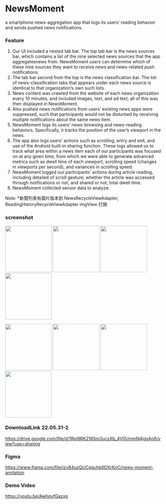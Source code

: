 # NewsMoment
a smartphone news-aggregation app that logs its users’ reading behavior and sends pushed news notifications. 
### Feature
1. Our UI included a nested tab bar. The top tab bar is the news sources bar, which contains a list of the nine selected news sources that the app aggregatesnews from. NewsMoment users can determine which of these nine sources they want to receive news and news-related push notifications.
2. The tab bar second from the top is the news classification bar. The list of news-classification tabs that appears under each news source is identical to that organization’s own such lists.
3. News content was crawled from the website of each news organization every 10 minutes, and included images, text, and ad text; all of this was then displayed in NewsMoment.
4. Also pushed news notifications from users’ existing news apps were suppressed, such that participants would not be disturbed by receiving multiple notifications about the same news item.
5. NewsMoment logs its users’ news-browsing and news-reading behaviors. Specifically, it tracks the position of the user’s viewport in the news.
6. The app also logs users’ actions such as scrolling, entry and exit, and use of the Android built-in sharing function. These logs allowed us to track what area within a news item each of our participants was focused on at any given time, from which we were able to generate advanced metrics such as dwell time of each viewport, scrolling speed (changes in viewports per second), and variances in scrolling speed.
7. NewsMoment logged our participants’ actions during article reading, including detailed of scroll gesture; whether the article was accessed through notifications or not, and shared or not; total dwell time.
8. NewsMoment collected sensor data to analyze.

Note:
*新聞列表有圖片版本到 NewsRecycleViewAdapter, ReadingHistoryRecycleViewAdapter imgView 打開

### screenshot
<p float="left">
  <img src="https://github.com/wumamu/NewsMoment-Android-/blob/main/NewsMoment%20Screenshot/Screenshot_20220221-005919.png" width="150" />
  <img src="https://github.com/wumamu/NewsMoment-Android-/blob/main/NewsMoment%20Screenshot/Screenshot_20220221-001133.png" width="150" />
  <img src="https://github.com/wumamu/NewsMoment-Android-/blob/main/NewsMoment%20Screenshot/ss%20(3).png" width="150" />
  <img src="https://github.com/wumamu/NewsMoment-Android-/blob/main/NewsMoment%20Screenshot/ss%20(4).png" width="150" />
  
</p>
<p float="left">
  <img src="https://github.com/wumamu/NewsMoment-Android-/blob/main/NewsMoment%20Screenshot/ss%20(6).png" width="150" />
  <img src="https://github.com/wumamu/NewsMoment-Android-/blob/main/NewsMoment%20Screenshot/ss%20(7).png" width="150" />
  <img src="https://github.com/wumamu/NewsMoment-Android-/blob/main/NewsMoment%20Screenshot/ss%20(1).png" width="150" />
  <img src="https://github.com/wumamu/NewsMoment-Android-/blob/main/NewsMoment%20Screenshot/Screenshot_20220221-001246.png" width="150" />
</p>
<!-- ![image]
![image]
![image]
![image]
![image](https://github.com/wumamu/NewsMoment-Android-/blob/main/NewsMoment%20Screenshot/ss%20(1).png) -->

### DownloadLink 22.05.31-2
https://drive.google.com/file/d/1Rpl8RK218Sm3ucsXb_4V0UmmN4jgsAo6/view?usp=sharing
### Figma 
https://www.figma.com/file/jzv84uzQUCqguhb6DXrKoC/news-moment-anntation
### Demo Video
https://youtu.be/AwhqyfGazxg
